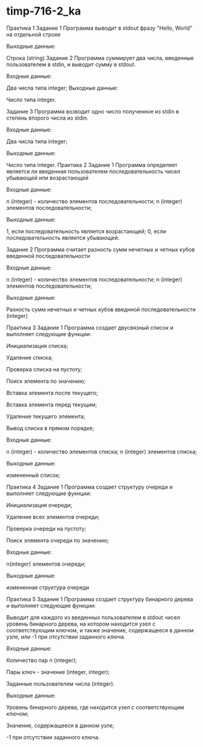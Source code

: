 # timp-716-2_ka

Практика 1
Задание 1
Программа выводит в stdout фразу "Hello, World" на отдельной строке

Выходные данные:

Строка (string)
Задание 2
Программа суммирует два числа, введенные пользователем в stdin, и выводит сумму в stdout.

Входные данные:

Два числа типа integer;
Выходные данные:

Число типа integer.

Задание 3
Программа возводит одно число полученное из stdin в степень второго числа из stdin.

Входные данные:

Два числа типа integer;

Выходные данные:

Число типа integer.
Практика 2
Задание 1
Программа определяет является ли введенная пользователем последовательность чисел убывающей или возрастающей

Входные данные:

n (integer) - количество элементов последовательности; n (integer) элементов последовательности;

Выходные данные:

1, если последовательность является возрастающей; 0, если последовательность является убывающей.

Задание 2
Программа считает разность сумм нечетных и четных кубов введенной последовательности

Входные данные:

n (integer) - количество элементов последовательности; n (integer) элементов последовательности;

Выходные данные:

Разность сумм нечетных и четных кубов введнной последовательности (integer)

Практика 3
Задание 1
Программа создает двусвязный список и выполняет следующие функции:

Инициализация списка;

Удаление списка;

Проверка списка на пустоту;

Поиск элемента по значению;

Вставка элемента после текущего;

Вставка элемента перед текущим;

Удаление текущего элемента;

Вывод списка в прямом порядке;

Входные данные:

n (integer) - количество элементов списка; n (integer) элементов списка;

Выходные данные:

измененный список;

Практика 4
Задание 1
Программа создает структуру очереди и выполняет следующие фукнции:

Инициализация очереди;

Удаление всех элементов очереди;

Проверка очереди на пустоту;

Поиск элемента очереди по значению;

Входные данные:

n(integer) элементов очереди;

Выходные данные:

измененная структура очереди

Практика 5
Задание 1
Программа создает структуру бинарного дерева и выполняет следующие функции:

Выводит для каждого из введенных пользователем в stdout чисел уровень бинарного дерева, на котором находится узел с соответствующим ключом, и также значение, содержащееся в данном узле, или -1 при отсутствии заданного ключа.

Входные данные:

Количество пар n (integer);

Пары ключ - значение (integer, integer);

Заданные пользователем числа (integer).

Выходные данные:

Уровень бинарного дерева, где находится узел с соответствующим ключом;

Значение, содержащееся в данном узле;

-1 при отсутствии заданного ключа.
